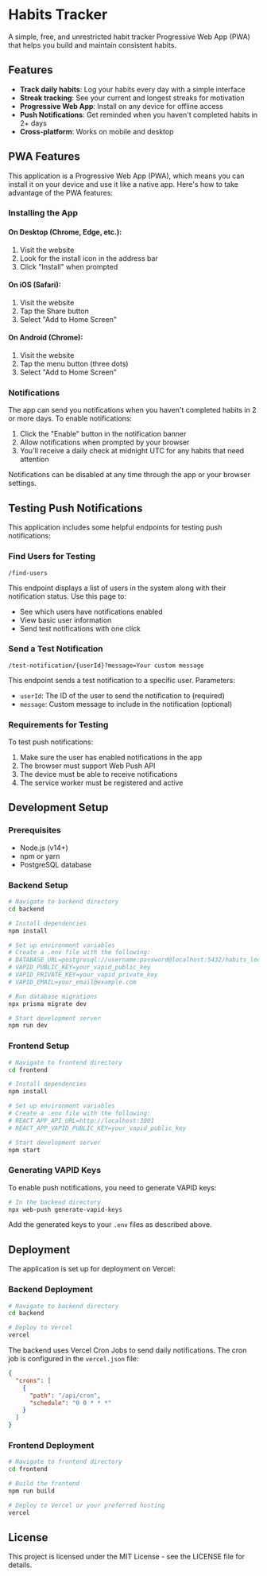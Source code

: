 # Habits Tracker

A simple, free, and unrestricted habit tracker Progressive Web App (PWA) that helps you build and maintain consistent habits.

## Features

- **Track daily habits**: Log your habits every day with a simple interface
- **Streak tracking**: See your current and longest streaks for motivation
- **Progressive Web App**: Install on any device for offline access
- **Push Notifications**: Get reminded when you haven't completed habits in 2+ days
- **Cross-platform**: Works on mobile and desktop

## PWA Features

This application is a Progressive Web App (PWA), which means you can install it on your device and use it like a native app. Here's how to take advantage of the PWA features:

### Installing the App

#### On Desktop (Chrome, Edge, etc.):

1. Visit the website
2. Look for the install icon in the address bar
3. Click "Install" when prompted

#### On iOS (Safari):

1. Visit the website
2. Tap the Share button
3. Select "Add to Home Screen"

#### On Android (Chrome):

1. Visit the website
2. Tap the menu button (three dots)
3. Select "Add to Home Screen"

### Notifications

The app can send you notifications when you haven't completed habits in 2 or more days. To enable notifications:

1. Click the "Enable" button in the notification banner
2. Allow notifications when prompted by your browser
3. You'll receive a daily check at midnight UTC for any habits that need attention

Notifications can be disabled at any time through the app or your browser settings.

## Testing Push Notifications

This application includes some helpful endpoints for testing push notifications:

### Find Users for Testing

```
/find-users
```

This endpoint displays a list of users in the system along with their notification status. Use this page to:

- See which users have notifications enabled
- View basic user information
- Send test notifications with one click

### Send a Test Notification

```
/test-notification/{userId}?message=Your custom message
```

This endpoint sends a test notification to a specific user. Parameters:

- `userId`: The ID of the user to send the notification to (required)
- `message`: Custom message to include in the notification (optional)

### Requirements for Testing

To test push notifications:

1. Make sure the user has enabled notifications in the app
2. The browser must support Web Push API
3. The device must be able to receive notifications
4. The service worker must be registered and active

## Development Setup

### Prerequisites

- Node.js (v14+)
- npm or yarn
- PostgreSQL database

### Backend Setup

```bash
# Navigate to backend directory
cd backend

# Install dependencies
npm install

# Set up environment variables
# Create a .env file with the following:
# DATABASE_URL=postgresql://username:password@localhost:5432/habits_local?schema=public
# VAPID_PUBLIC_KEY=your_vapid_public_key
# VAPID_PRIVATE_KEY=your_vapid_private_key
# VAPID_EMAIL=your_email@example.com

# Run database migrations
npx prisma migrate dev

# Start development server
npm run dev
```

### Frontend Setup

```bash
# Navigate to frontend directory
cd frontend

# Install dependencies
npm install

# Set up environment variables
# Create a .env file with the following:
# REACT_APP_API_URL=http://localhost:3001
# REACT_APP_VAPID_PUBLIC_KEY=your_vapid_public_key

# Start development server
npm start
```

### Generating VAPID Keys

To enable push notifications, you need to generate VAPID keys:

```bash
# In the backend directory
npx web-push generate-vapid-keys
```

Add the generated keys to your `.env` files as described above.

## Deployment

The application is set up for deployment on Vercel:

### Backend Deployment

```bash
# Navigate to backend directory
cd backend

# Deploy to Vercel
vercel
```

The backend uses Vercel Cron Jobs to send daily notifications. The cron job is configured in the `vercel.json` file:

```json
{
  "crons": [
    {
      "path": "/api/cron",
      "schedule": "0 0 * * *"
    }
  ]
}
```

### Frontend Deployment

```bash
# Navigate to frontend directory
cd frontend

# Build the frontend
npm run build

# Deploy to Vercel or your preferred hosting
vercel
```

## License

This project is licensed under the MIT License - see the LICENSE file for details.
